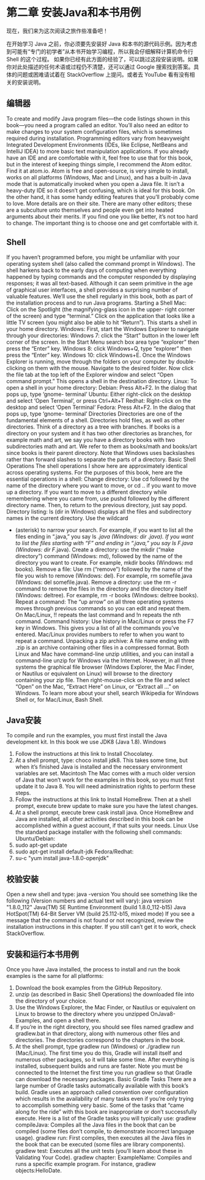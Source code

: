 # 第二章 安装Java和本书用例

现在，我们来为这次阅读之旅作些准备吧！

在开始学习 Java 之前，你必须要先安装好 Java 和本书的源代码示例。因为考虑到可能有“专门的初学者”从本书开始学习编程，所以我会仔细解释计算机命令行 Shell 的这个过程。 如果你已经有此方面的经验了，可以跳过这段安装说明。如果你对此处描述的任何术语或过程仍不清楚，还可以通过 Google 搜索找到答案。具体的问题或困难请试着在 StackOverflow 上提问。或者去 YouTube 看有没有相关的安装说明。


## 编辑器


To create and modify Java program files—the code listings shown in
this book—you need a program called an editor. You’ll also need an
editor to make changes to your system configuration files, which is
sometimes required during installation.
Programming editors vary from heavyweight Integrated Development
Environments (IDEs, like Eclipse, NetBeans and IntelliJ IDEA) to
more basic text manipulation applications. If you already have an IDE
and are comfortable with it, feel free to use that for this book, but in
the interest of keeping things simple, I recommend the Atom editor.
Find it at atom.io.
Atom is free and open-source, is very simple to install, works on all
platforms (Windows, Mac and Linux), and has a built-in Java mode
that is automatically invoked when you open a Java file. It isn’t a
heavy-duty IDE so it doesn’t get confusing, which is ideal for this book.
On the other hand, it has some handy editing features that you’ll
probably come to love. More details are on their site.
There are many other editors; these are a subculture unto themselves
and people even get into heated arguments about their merits. If you
find one you like better, it’s not too hard to change. The important
thing is to choose one and get comfortable with it.

## Shell

If you haven’t programmed before, you might be unfamiliar with your
operating system shell (also called the command prompt in Windows).
The shell harkens back to the early days of computing when everything
happened by typing commands and the computer responded by
displaying responses; it was all text-based.
Although it can seem primitive in the age of graphical user interfaces,
a shell provides a surprising number of valuable features. We’ll use the
shell regularly in this book, both as part of the installation process and
to run Java programs.
Starting a Shell
Mac: Click on the Spotlight (the magnifying-glass icon in the upper-
right corner of the screen) and type “terminal.” Click on the
application that looks like a little TV screen (you might also be able to
hit “Return”). This starts a shell in your home directory.
Windows: First, start the Windows Explorer to navigate through
your directories:
Windows 7: click the “Start” button in the lower left corner of the
screen. In the Start Menu search box area type “explorer” then
press the “Enter” key.
Windows 8: click Windows+Q, type “explorer” then press the
“Enter” key.
Windows 10: click Windows+E.
Once the Windows Explorer is running, move through the folders on
your computer by double-clicking on them with the mouse. Navigate
to the desired folder. Now click the file tab at the top left of the
Explorer window and select “Open command prompt.” This opens a
shell in the destination directory.
Linux: To open a shell in your home directory:
Debian: Press Alt+F2. In the dialog that pops up, type ‘gnome-
terminal’
Ubuntu: Either right-click on the desktop and select ‘Open
Terminal’, or press Ctrl+Alt+T
Redhat: Right-click on the desktop and select ‘Open Terminal’
Fedora: Press Alt+F2. In the dialog that pops up, type ‘gnome-
terminal’
Directories
Directories are one of the fundamental elements of a shell. Directories
hold files, as well as other directories. Think of a directory as a tree
with branches. If books is a directory on your system and it has two
other directories as branches, for example math and art, we say you
have a directory books with two subdirectories math and art. We refer to
them as books/math and books/art since books is their
parent directory. Note that Windows uses backslashes rather than
forward slashes to separate the parts of a directory.
Basic Shell Operations
The shell operations I show here are approximately identical across
operating systems. For the purposes of this book, here are the essential
operations in a shell:
Change directory: Use cd followed by the name of the
directory where you want to move, or cd .. if you want to move
up a directory. If you want to move to a different directory while
remembering where you came from, use pushd followed by the
different directory name. Then, to return to the previous
directory, just say popd.
Directory listing: ls (dir in Windows) displays all the files
and subdirectory names in the current directory. Use the wildcard
* (asterisk) to narrow your search. For example, if you want to list
all the files ending in “.java,” you say ls *.java (Windows:
dir *.java). If you want to list the files starting with “F” and
ending in “.java,” you say ls F*.java (Windows: dir
F*.java).
Create a directory: use the mkdir (“make directory”)
command (Windows: md), followed by the name of the directory
you want to create. For example, mkdir books (Windows: md
books).
Remove a file: Use rm (“remove”) followed by the name of the
file you wish to remove (Windows: del). For example, rm
somefile.java (Windows: del somefile.java).
Remove a directory: use the rm -r command to remove the
files in the directory and the directory itself (Windows:
deltree). For example, rm -r books (Windows: deltree
books).
Repeat a command: The “up arrow” on all three operating
systems moves through previous commands so you can edit and
repeat them. On Mac/Linux, !! repeats the last command and !n
repeats the nth command.
Command history: Use history in Mac/Linux or press the
F7 key in Windows. This gives you a list of all the commands
you’ve entered. Mac/Linux provides numbers to refer to when you
want to repeat a command.
Unpacking a zip archive: A file name ending with .zip is an
archive containing other files in a compressed format. Both Linux
and Mac have command-line unzip utilities, and you can install
a command-line unzip for Windows via the Internet. However,
in all three systems the graphical file browser (Windows Explorer,
the Mac Finder, or Nautilus or equivalent on Linux) will browse to
the directory containing your zip file. Then right-mouse-click on
the file and select “Open” on the Mac, “Extract Here” on Linux, or
“Extract all …” on Windows.
To learn more about your shell, search Wikipedia for Windows Shell
or, for Mac/Linux, Bash Shell.

## Java安装

To compile and run the examples, you must first install the Java
development kit. In this book we use JDK8 (Java 1.8).
Windows
1. Follow the instructions at this link to Install Chocolatey.
2. At a shell prompt, type: choco install jdk8. This takes
some time, but when it’s finished Java is installed and the
necessary environment variables are set.
Macintosh
The Mac comes with a much older version of Java that won’t work for
the examples in this book, so you must first update it to Java 8. You
will need administration rights to perform these steps.
1. Follow the instructions at this link to Install HomeBrew. Then at a shell
prompt, execute brew update to make sure you have the
latest changes.
2. At a shell prompt, execute brew cask install java.
Once HomeBrew and Java are installed, all other activities described
in this book can be accomplished within a guest account, if that suits
your needs.
Linux
Use the standard package installer with the following shell commands:
Ubuntu/Debian:
1. sudo apt-get update
2. sudo apt-get install default-jdk
Fedora/Redhat:
1. su-c "yum install java-1.8.0-openjdk"



## 校验安装

Open a new shell and type:
java -version
You should see something like the following (Version numbers and
actual text will vary):
java version "1.8.0_112"
Java(TM) SE Runtime Environment (build 1.8.0_112-b15)
Java HotSpot(TM) 64-Bit Server VM (build 25.112-b15, mixed mode)
If you see a message that the command is not found or not recognized,
review the installation instructions in this chapter. If you still can’t get
it to work, check StackOverflow.


## 安装和运行本书用例

Once you have Java installed, the process to install and run the book
examples is the same for all platforms:
1. Download the book examples from the GitHub Repository.
2. unzip (as described in Basic Shell Operations) the downloaded file into the
directory of your choice.
3. Use the Windows Explorer, the Mac Finder, or Nautilus or
equivalent on Linux to browse to the directory where you
unzipped OnJava8-Examples, and open a shell there.
4. If you’re in the right directory, you should see files named
gradlew and gradlew.bat in that directory, along with
numerous other files and directories. The directories correspond
to the chapters in the book.
5. At the shell prompt, type gradlew run (Windows) or
./gradlew run (Mac/Linux).
The first time you do this, Gradle will install itself and numerous other
packages, so it will take some time. After everything is installed,
subsequent builds and runs are faster.
Note you must be connected to the Internet the first time you run
gradlew so that Gradle can download the necessary packages.
Basic Gradle Tasks
There are a large number of Gradle tasks automatically available with
this book’s build. Gradle uses an approach called convention over
configuration which results in the availability of many tasks even if
you’re only trying to accomplish something very basic. Some of the
tasks that “came along for the ride” with this book are inappropriate or
don’t successfully execute. Here is a list of the Gradle tasks you will
typically use:
gradlew compileJava: Compiles all the Java files in the
book that can be compiled (some files don’t compile, to
demonstrate incorrect language usage).
gradlew run: First compiles, then executes all the Java files in
the book that can be executed (some files are library
components).
gradlew test: Executes all the unit tests (you’ll learn about
these in Validating Your Code).
gradlew chapter: ExampleName: Compiles and runs a specific
example program. For instance, gradlew
objects:HelloDate.



<!-- 分页 -->
<div style="page-break-after: always;"></div>

